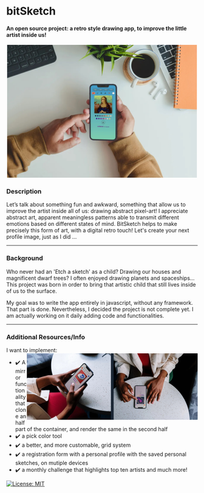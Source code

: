 # bitSketch
#### An open source project: a retro style drawing app, to improve the little artist inside us!

<p align="center">
<img width="500" src="./project/iphone-monalisa.jpeg">
</p>

### Description
Let’s talk about something fun and awkward, something that allow us to improve the artist inside all of us: drawing abstract pixel-art!
I appreciate abstract art, apparent meaningless patterns able to transmit different emotions based on different states of mind. BitSketch helps to make precisely this form of art, with a digital retro touch!
Let's create your next profile image, just as I did ...
<hr>

### Background
Who never had an 'Etch a sketch' as a child? Drawing our houses and magnificent dwarf trees? I often enjoyed drawing planets and spaceships... This project was born in order to bring that artistic child that still lives inside of us to the surface.

My goal was to write the app entirely in javascript, without any framework. That part is done. Nevertheless, I decided the project is not complete yet. I am actually working on it daily adding code and functionalities.
<hr>

### Additional Resources/Info
I want to implement:
<img align="right" src="./project/abstract-wow.jpg" width="450">
- ✔️ A mirror functionality that clone an half part of the container, and render the same in the second half
- ✔️ a pick color tool
- ✔️ a better, and more customable, grid system
- ✔️ a registration form with a personal profile with the saved personal sketches, on mutiple devices
- ✔️ a monthly challenge that highlights top ten artists
and much more!

[![License: MIT](https://img.shields.io/badge/License-MIT-yellow.svg)](https://opensource.org/licenses/MIT) 
